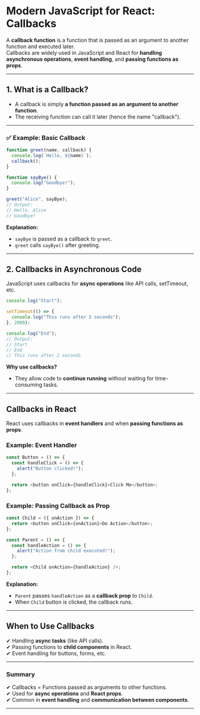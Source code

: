 # Modern JavaScript for React: Callbacks

A **callback function** is a function that is passed as an argument to another function and executed later.  
Callbacks are widely used in JavaScript and React for **handling asynchronous operations**, **event handling**, and **passing functions as props**.

---

## **1. What is a Callback?**

- A callback is simply **a function passed as an argument to another function**.
- The receiving function can call it later (hence the name "callback").

---

### ✅ Example: Basic Callback

```javascript
function greet(name, callback) {
  console.log(`Hello, ${name}`);
  callback();
}

function sayBye() {
  console.log("Goodbye!");
}

greet("Alice", sayBye);
// Output:
// Hello, Alice
// Goodbye!
```

**Explanation:**

- `sayBye` is passed as a callback to `greet`.
- `greet` calls `sayBye()` after greeting.

---

## **2. Callbacks in Asynchronous Code**

JavaScript uses callbacks for **async operations** like API calls, setTimeout, etc.

```javascript
console.log("Start");

setTimeout(() => {
  console.log("This runs after 2 seconds");
}, 2000);

console.log("End");
// Output:
// Start
// End
// This runs after 2 seconds
```

**Why use callbacks?**

- They allow code to **continue running** without waiting for time-consuming tasks.

---

## **Callbacks in React**

React uses callbacks in **event handlers** and when **passing functions as props**.

### Example: Event Handler

```javascript
const Button = () => {
  const handleClick = () => {
    alert("Button clicked!");
  };

  return <button onClick={handleClick}>Click Me</button>;
};
```

### Example: Passing Callback as Prop

```javascript
const Child = ({ onAction }) => {
  return <button onClick={onAction}>Do Action</button>;
};

const Parent = () => {
  const handleAction = () => {
    alert("Action from child executed!");
  };

  return <Child onAction={handleAction} />;
};
```

**Explanation:**

- `Parent` passes `handleAction` as a **callback prop** to `Child`.
- When `Child` button is clicked, the callback runs.

---

## **When to Use Callbacks**

✔ Handling **async tasks** (like API calls).  
✔ Passing functions to **child components** in React.  
✔ Event handling for buttons, forms, etc.

---

### Summary

✔ Callbacks = Functions passed as arguments to other functions.  
✔ Used for **async operations** and **React props**.  
✔ Common in **event handling** and **communication between components**.

---
